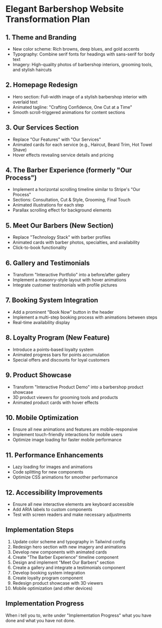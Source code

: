 # Elegant Barbershop Website Transformation Plan

## 1. Theme and Branding
- New color scheme: Rich browns, deep blues, and gold accents
- Typography: Combine serif fonts for headings with sans-serif for body text
- Imagery: High-quality photos of barbershop interiors, grooming tools, and stylish haircuts

## 2. Homepage Redesign
- Hero section: Full-width image of a stylish barbershop interior with overlaid text
- Animated tagline: "Crafting Confidence, One Cut at a Time"
- Smooth scroll-triggered animations for content sections

## 3. Our Services Section
- Replace "Our Features" with "Our Services"
- Animated cards for each service (e.g., Haircut, Beard Trim, Hot Towel Shave)
- Hover effects revealing service details and pricing

## 4. The Barber Experience (formerly "Our Process")
- Implement a horizontal scrolling timeline similar to Stripe's "Our Process"
- Sections: Consultation, Cut & Style, Grooming, Final Touch
- Animated illustrations for each step
- Parallax scrolling effect for background elements

## 5. Meet Our Barbers (New Section)
- Replace "Technology Stack" with barber profiles
- Animated cards with barber photos, specialties, and availability
- Click-to-book functionality

## 6. Gallery and Testimonials
- Transform "Interactive Portfolio" into a before/after gallery
- Implement a masonry-style layout with hover animations
- Integrate customer testimonials with profile pictures

## 7. Booking System Integration
- Add a prominent "Book Now" button in the header
- Implement a multi-step booking process with animations between steps
- Real-time availability display

## 8. Loyalty Program (New Feature)
- Introduce a points-based loyalty system
- Animated progress bars for points accumulation
- Special offers and discounts for loyal customers

## 9. Product Showcase
- Transform "Interactive Product Demo" into a barbershop product showcase
- 3D product viewers for grooming tools and products
- Animated product cards with hover effects

## 10. Mobile Optimization
- Ensure all new animations and features are mobile-responsive
- Implement touch-friendly interactions for mobile users
- Optimize image loading for faster mobile performance

## 11. Performance Enhancements
- Lazy loading for images and animations
- Code splitting for new components
- Optimize CSS animations for smoother performance

## 12. Accessibility Improvements
- Ensure all new interactive elements are keyboard accessible
- Add ARIA labels to custom components
- Test with screen readers and make necessary adjustments

## Implementation Steps
1. Update color scheme and typography in Tailwind config
2. Redesign hero section with new imagery and animations
3. Develop new components with animated cards
4. Create "The Barber Experience" timeline component
5. Design and implement "Meet Our Barbers" section
6. Create a gallery and integrate a testimonials component
7. Develop booking system integration
8. Create loyalty program component
9. Redesign product showcase with 3D viewers
10. Mobile optimization (and other devices)


## Implementation Progress


When i tell you to, write under "Implementation Progress" what you have done and what you have not done.